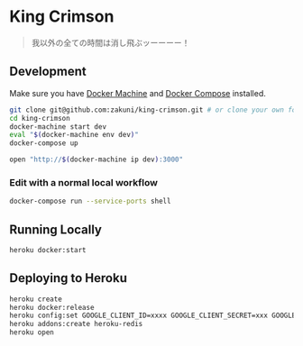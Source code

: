 # King Crimson

> 我以外の全ての時間は消し飛ぶッーーーー！

## Development

Make sure you have [Docker Machine](https://docs.docker.com/machine/) and [Docker Compose](https://docs.docker.com/compose/) installed.

```sh
git clone git@github.com:zakuni/king-crimson.git # or clone your own fork
cd king-crimson
docker-machine start dev
eval "$(docker-machine env dev)"
docker-compose up
```

```sh
open "http://$(docker-machine ip dev):3000"
```

### Edit with a normal local workflow

```sh
docker-compose run --service-ports shell
```

## Running Locally

```sh
heroku docker:start
```

## Deploying to Heroku

```sh
heroku create
heroku docker:release
heroku config:set GOOGLE_CLIENT_ID=xxxx GOOGLE_CLIENT_SECRET=xxx GOOGLE_REDIRECT_URL=xxx SESSION_SECRET=xxx NODE_ENV=production
heroku addons:create heroku-redis
heroku open
```
